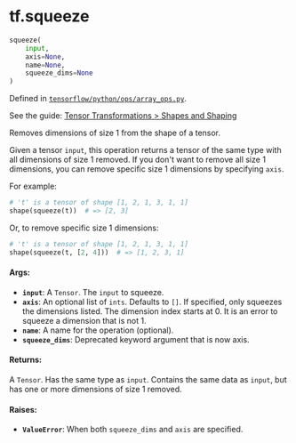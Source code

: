 <div itemscope itemtype="http://developers.google.com/ReferenceObject">
<meta itemprop="name" content="tf.squeeze" />
</div>

# tf.squeeze

``` python
squeeze(
    input,
    axis=None,
    name=None,
    squeeze_dims=None
)
```



Defined in [`tensorflow/python/ops/array_ops.py`](https://www.tensorflow.org/code/tensorflow/python/ops/array_ops.py).

See the guide: [Tensor Transformations > Shapes and Shaping](../../../api_guides/python/array_ops.md#Shapes_and_Shaping)

Removes dimensions of size 1 from the shape of a tensor.

Given a tensor `input`, this operation returns a tensor of the same type with
all dimensions of size 1 removed. If you don't want to remove all size 1
dimensions, you can remove specific size 1 dimensions by specifying
`axis`.

For example:

```python
# 't' is a tensor of shape [1, 2, 1, 3, 1, 1]
shape(squeeze(t))  # => [2, 3]
```

Or, to remove specific size 1 dimensions:

```python
# 't' is a tensor of shape [1, 2, 1, 3, 1, 1]
shape(squeeze(t, [2, 4]))  # => [1, 2, 3, 1]
```

#### Args:

* <b>`input`</b>: A `Tensor`. The `input` to squeeze.
* <b>`axis`</b>: An optional list of `ints`. Defaults to `[]`.
    If specified, only squeezes the dimensions listed. The dimension
    index starts at 0. It is an error to squeeze a dimension that is not 1.
* <b>`name`</b>: A name for the operation (optional).
* <b>`squeeze_dims`</b>: Deprecated keyword argument that is now axis.


#### Returns:

  A `Tensor`. Has the same type as `input`.
  Contains the same data as `input`, but has one or more dimensions of
  size 1 removed.


#### Raises:

* <b>`ValueError`</b>: When both `squeeze_dims` and `axis` are specified.